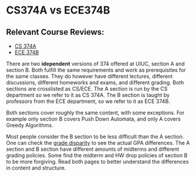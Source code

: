 # CS374A vs ECE374B
## Relevant Course Reviews:
- [CS 374A](../CS%20Course%20Offerings/CS374A.md)
- [ECE 374B](../ECE%20Course%20Offerings/ECE374B.md)

There are two **idependent** versions of 374 offered at UIUC, section A and section B. Both fulfill the same requirements and work as prerequisites for the same classes. They do however have different lectures, different discussions, different homeworks and exams, and different grading. Both sections are crosslisted as CS/ECE. The A section is run by the CS department so we refer to it as CS 374A. The B section is taught by professors from the ECE department, so we refer to it as ECE 374B.

Both sections cover roughly the same content, with some exceptions. For example only section B covers Push Down Automata, and only A covers Greedy Algorithms.

Most people consider the B section to be less difficult than the A section. One can check the [grade disparity](https://waf.cs.illinois.edu/discovery/grade_disparity_between_sections_at_uiuc/) to see the actual GPA differences. The A section and B section have different amounts of midterms and different grading policies. Some find the midterm and HW drop policies of section B to be more forgiving. Read both pages to better understand the differences in content and structure.


